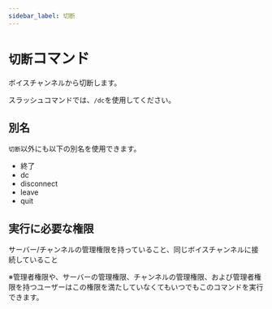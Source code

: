 ```yaml
---
sidebar_label: 切断
---
```

# `切断`コマンド
ボイスチャンネルから切断します。

スラッシュコマンドでは、`/dc`を使用してください。

## 別名
`切断`以外にも以下の別名を使用できます。

- 終了
- dc
- disconnect
- leave
- quit




## 実行に必要な権限
サーバー/チャンネルの管理権限を持っていること、同じボイスチャンネルに接続していること

※管理者権限や、サーバーの管理権限、チャンネルの管理権限、および管理者権限を持つユーザーはこの権限を満たしていなくてもいつでもこのコマンドを実行できます。
  
